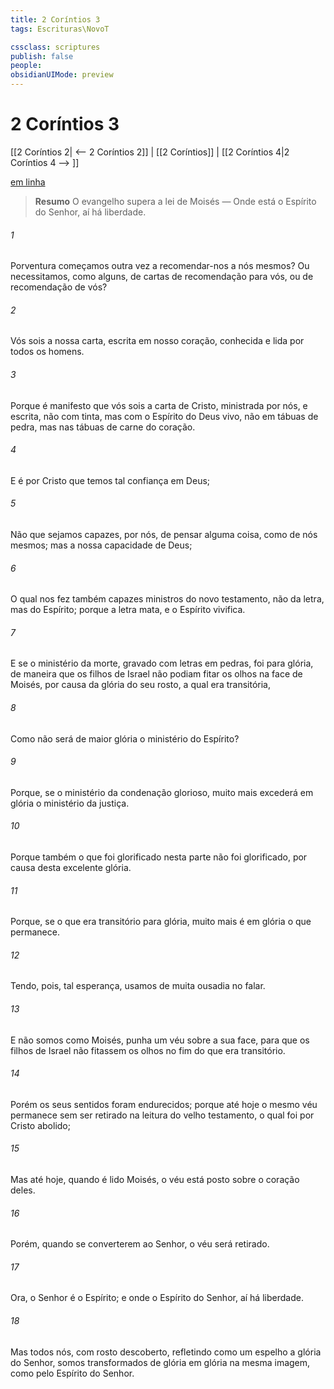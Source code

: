 ```yaml
---
title: 2 Coríntios 3
tags: Escrituras\NovoT

cssclass: scriptures
publish: false
people:
obsidianUIMode: preview
---
```


# 2 Coríntios 3
[[2 Coríntios 2| <-- 2 Coríntios 2]] | [[2 Coríntios]] | [[2 Coríntios 4|2 Coríntios 4 --> ]]

[em linha](https://churchofjesuschrist.org/study/scriptures/nt/2-cor/3?lang=por)

> __Resumo__
O evangelho supera a lei de Moisés — Onde está o Espírito do Senhor, aí há liberdade.

###### 1 
Porventura começamos outra vez a recomendar-nos a nós mesmos? Ou necessitamos, como alguns, de cartas de recomendação para vós, ou de recomendação de vós?

###### 2 
Vós sois a nossa carta, escrita em nosso coração, conhecida e lida por todos os homens.

###### 3 
Porque  é manifesto que vós sois a carta de Cristo, ministrada por nós, e escrita, não com tinta, mas com o Espírito do Deus vivo, não em tábuas de pedra, mas nas tábuas de carne do coração.

###### 4 
E é por Cristo que temos tal confiança em Deus;

###### 5 
Não que sejamos capazes, por nós, de pensar alguma coisa, como de nós mesmos; mas a nossa capacidade  de Deus;

###### 6 
O qual nos fez também capazes  ministros do novo testamento, não da letra, mas do Espírito; porque a letra mata, e o Espírito vivifica.

###### 7 
E se o ministério da morte, gravado com letras em pedras, foi para glória, de maneira que os filhos de Israel não podiam fitar os olhos na face de Moisés, por causa da glória do seu rosto, a qual era transitória,

###### 8 
Como não será de maior glória o ministério do Espírito?

###### 9 
Porque, se o ministério da condenação  glorioso, muito mais excederá em glória o ministério da justiça.

###### 10 
Porque também o que foi glorificado nesta parte não foi glorificado, por causa desta excelente glória.

###### 11 
Porque, se o que era transitório  para glória, muito mais é em glória o que permanece.

###### 12 
Tendo, pois, tal esperança, usamos de muita ousadia no falar.

###### 13 
E não somos como Moisés,  punha um véu sobre a sua face, para que os filhos de Israel não fitassem os olhos no fim do que era transitório.

###### 14 
Porém os seus sentidos foram endurecidos; porque até  hoje o mesmo véu permanece sem ser retirado na leitura do velho testamento, o qual foi por Cristo abolido;

###### 15 
Mas até  hoje, quando é lido Moisés, o véu está posto sobre o coração deles.

###### 16 
Porém, quando se converterem ao Senhor,  o véu será retirado.

###### 17 
Ora, o Senhor é o Espírito; e onde  o Espírito do Senhor, aí há liberdade.

###### 18 
Mas todos nós, com rosto descoberto, refletindo como um espelho a glória do Senhor, somos transformados de glória em glória na mesma imagem, como pelo Espírito do Senhor.

